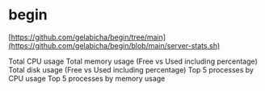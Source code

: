 # begin

[https://github.com/gelabicha/begin/tree/main](https://github.com/gelabicha/begin/blob/main/server-stats.sh)


Total CPU usage
Total memory usage (Free vs Used including percentage)
Total disk usage (Free vs Used including percentage)
Top 5 processes by CPU usage
Top 5 processes by memory usage


